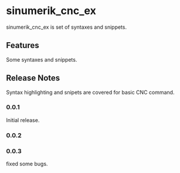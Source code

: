 # sinumerik_cnc_ex

sinumerik_cnc_ex is set of syntaxes and snippets.

## Features

Some syntaxes and snippets.

## Release Notes

Syntax highlighting and snipets are covered for basic CNC command.

### 0.0.1

Initial release.

### 0.0.2
### 0.0.3
 
fixed some bugs.